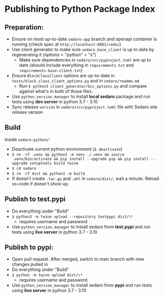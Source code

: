 # Publishing to Python Package Index

## Preparation:

- Ensure on most up-to-date `sedaro-app` branch and openapi container is running (check spec at `http://localhost:8081/redoc`)
- Use client generator to make sure `sedaro_base_client` is up to date by regenerating it (options > "python" > "x")
  - Make sure dependencies in `sedaro/src/pyproject.toml` are up to date (should include everything in `requirements.txt` and `requirements-base-client.txt`)
- Ensure `BlockClassClient` options are up-to-date in `tests/block_class_client_options.py` and in `sedaro/readme.md`
  - Run `$ python3 client_generator/bcc_options.py` and compare against what's in both of those files.
- Use `python_version_manager` to install **local sedaro** package and run tests using **dev server** in python 3.7 - 3.10
- Sync release `version` in `sedaro/src/pyproject.toml` file with Sedaro site release version

## Build

Inside `sedaro-python/`:

- Deactivate current python environment (`$ deactivate`)
- `$ rm -rf .venv && python3 -m venv ./.venv && source .venv/bin/activate && pip install --upgrade pip && pip install --upgrade setuptools build twine`
- `$ cd sedaro`
- `$ rm -rf dist && python3 -m build`
- If doesn’t create `.tar.gz` and `.whl` in `sedaro/dist/`, wait a minute. Reload vs-code if doesn't show up.

## Publish to test.pypi

- Do everything under "Build"
- `$ python3 -m twine upload --repository testpypi dist/\*`
  - requires username and password
- Use `python_version_manager` to install sedaro from **test.pypi** and run tests using **live server** in python 3.7 - 3.10

## Publish to pypi:

- Open pull request. After merged, switch to main branch with new changes pulled in
- Do everything under "Build"
- `$ python -m twine upload dist/\*`
  - requires username and password
- Use `python_version_manager` to install sedaro from **pypi** and run tests using **live server** in python 3.7 - 3.10

